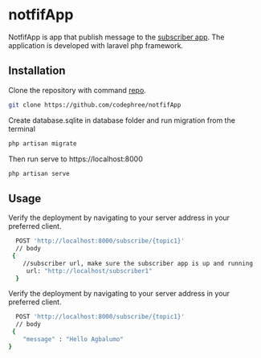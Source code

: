 # notfifApp

NotfifApp is app that publish message to the [subscriber app](https://github.com/codephree/subscriberApp). The application is developed with laravel php framework.

## Installation

Clone the repository with command [repo](https://github.com/codephree/notfifApp).

```bash
git clone https://github.com/codephree/notfifApp
```
Create database.sqlite in database folder and run migration from the terminal

```bash
php artisan migrate
```
Then run serve to https://localhost:8000

```bash
php artisan serve
```


## Usage
Verify the deployment by navigating to your server address in
your preferred client.
```sh
  POST 'http://localhost:8000/subscribe/{topic1}'
  // body
 {
    //subscriber url, make sure the subscriber app is up and running
     url: "http://localhost/subscriber1"
  }
```

Verify the deployment by navigating to your server address in
your preferred client.
```sh
  POST 'http://localhost:8000/subscribe/{topic1}'
  // body
 {
    "message" : "Hello Agbalumo"
}
